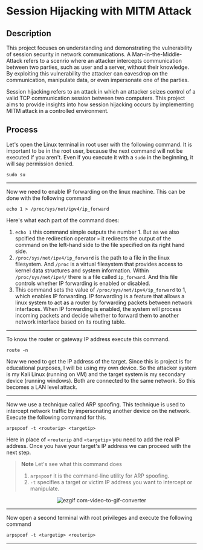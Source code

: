 # Session Hijacking with MITM Attack

## Description
This project focuses on understanding and demonstrating the vulnerability of session security in network communications. A Man-in-the-Middle-Attack refers to a scenrio where an attacker intercepts communication between two parties, such as user and a server, without their knowledge. By exploiting this vulnerability the attacker can eavesdrop on the communication, manipulate data, or even impersonate one of the parties.

Session hijacking refers to an attack in which an attacker seizes control of a valid TCP communication session between two computers. This project aims to provide insights into how session hijacking occurs by implementing MITM attack in a controlled environment.

## Process
Let's open the Linux terminal in root user with the following command. It is important to be in the root user, because the next command will not be executed if you aren't. Even if you execute it with a `sudo` in the beginning, it will say permission denied.
```
sudo su
```
****
Now we need to enable IP forwarding on the linux machine. This can be done with the following command
```
echo 1 > /proc/sys/net/ipv4/ip_forward
```
Here's what each part of the command does:
1. `echo 1` this command simple outputs the number 1. But as we also spcified the redirection operator `>` it redirects the output of the command on the left-hand side to the file specified on its right hand side.
2. `/proc/sys/net/ipv4/ip_forward` is the path to a file in the linux filesystem. And `/proc` is a virtual filesystem that provides access to kernel data structures and system information. Within `/proc/sys/net/ipv4/` there is a file called `ip_forward`. And this file controls whether IP forwarding is enabled or disabled.
3. This command sets the value of `/proc/sys/net/ipv4/ip_forward` to 1, which enables IP forwarding. IP forwarding is a feature that allows a linux system to act as a router by forwarding packets between network interfaces. When IP forwarding is enabled, the system will process incoming packets and decide whether to forward them to another network interface based on its routing table.
****
To know the router or gateway IP address execute this command.
```
route -n
```
Now we need to get the IP address of the target. Since this is project is for educational purposes, I will be using my own device. So the attacker system is my Kali Linux (running on VM) and the target system is my secondary device (running windows). Both are connected to the same network. So this becomes a LAN level attack.
****
Now we use a technique called ARP spoofing. This technique is used to intercept network traffic by impersonating another device on the network. Execute the following command for this.
```
arpspoof -t <routerip> <targetip>
```
Here in place of `<routerip` and `<targetip>` you need to add the real IP address. Once you have your target's IP address we can proceed with the next step.
> **Note** Let's see what this command does
> 1. `arpspoof` it is the command-line utility for ARP spoofing.
> 2. `-t` specifies a target or victim IP address you want to intercept or manipulate.

<div align="center">
  
![ezgif com-video-to-gif-converter](https://github.com/JaySeeram/Session_Hijacking_with_MITM_attack/assets/162781155/7a923c7d-9a4c-45d6-b8f1-f8ca49649e46)

</div>

****
Now open a second terminal with root privileges and execute the following command
```
arpspoof -t <targetip> <routerip> 
```
****

